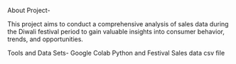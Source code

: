 About Project-

This project aims to conduct a comprehensive analysis of sales data during the Diwali festival period to gain valuable insights into consumer behavior, trends, and opportunities.

Tools and Data Sets-
Google Colab Python and
Festival Sales data csv file
